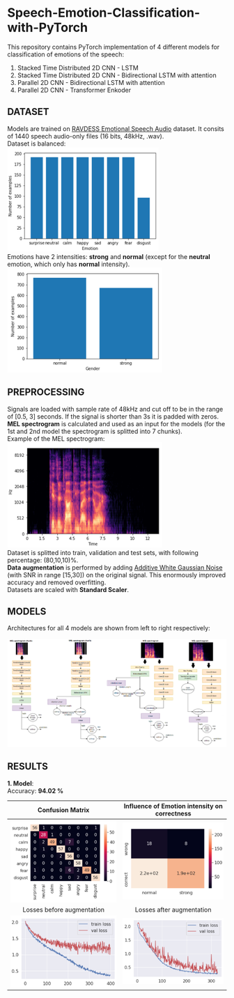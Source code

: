 # Speech-Emotion-Classification-with-PyTorch
This repository contains PyTorch implementation of 4 different models for classification of emotions of the speech:
1. Stacked Time Distributed 2D CNN - LSTM
2. Stacked Time Distributed 2D CNN - Bidirectional LSTM with attention
3. Parallel 2D CNN - Bidirectional LSTM with attention
4. Parallel 2D CNN - Transformer Enkoder
## DATASET
Models are trained on [RAVDESS Emotional Speech Audio](https://www.kaggle.com/uwrfkaggler/ravdess-emotional-speech-audio) dataset. It consits of 1440 speech audio-only files (16 bits, 48kHz, .wav).<br />
Dataset is balanced:<br />
![dataset1](https://github.com/Data-Science-kosta/Speech-Emotion-Classification-with-PyTorch/blob/master/garbage/1.png) <br />
Emotions have 2 intensities: **strong** and **normal** (except for the **neutral** emotion, which only has **normal** intensity). <br />
![dataset2](https://github.com/Data-Science-kosta/Speech-Emotion-Classification-with-PyTorch/blob/master/garbage/2.png) <br />
## PREPROCESSING
Signals are loaded with sample rate of 48kHz and cut off to be in the range of [0.5, 3] seconds. If the signal is shorter than 3s it is padded with zeros.<br />
**MEL spectrogram** is calculated and used as an input for the models (for the 1st and 2nd model the spectrogram is splitted into 7 chunks).<br />
Example of the MEL spectrogram:<br />
![spectrogram](https://github.com/Data-Science-kosta/Speech-Emotion-Classification-with-PyTorch/blob/master/garbage/4.png) <br />
Dataset is splitted into train, validation and test sets, with following percentage: (80,10,10)%.<br />
**Data augmentation** is performed by adding [Additive White Gaussian Noise](https://en.wikipedia.org/wiki/Additive_white_Gaussian_noise) (with SNR in range [15,30]) on the original signal. This enormously improved accuracy and removed overfitting.<br />
Datasets are scaled with **Standard Scaler**.<br />
## MODELS
Architectures for all 4 models are shown from left to right respectively:<br />
<br />
![spectrogram](https://github.com/Data-Science-kosta/Speech-Emotion-Classification-with-PyTorch/blob/master/garbage/100.png) <br />
## RESULTS 
**1. Model**: <br />
Accuracy: **94.02 %**

Confusion Matrix             |  Influence of Emotion intensity on correctness
:-------------------------:|:-------------------------:
![KM1](https://github.com/Data-Science-kosta/Speech-Emotion-Classification-with-PyTorch/blob/master/garbage/KM%20model1.png)  |  ![EI1](https://github.com/Data-Science-kosta/Speech-Emotion-Classification-with-PyTorch/blob/master/garbage/EI%20model1.png)
Losses before augmentation            |  Losses after augmentation
![LO1](https://github.com/Data-Science-kosta/Speech-Emotion-Classification-with-PyTorch/blob/master/garbage/loss%20of%20model1.png)  |  ![L1](https://github.com/Data-Science-kosta/Speech-Emotion-Classification-with-PyTorch/blob/master/garbage/loss%20model1.png)



